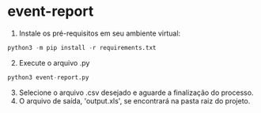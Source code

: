 # event-report

1. Instale os pré-requisitos em seu ambiente virtual:
```python
python3 -m pip install -r requirements.txt
```
2. Execute o arquivo .py
```python
python3 event-report.py
```

3. Selecione o arquivo .csv desejado e aguarde a finalização do processo.
4. O arquivo de saída, 'output.xls', se encontrará na pasta raiz do projeto.

